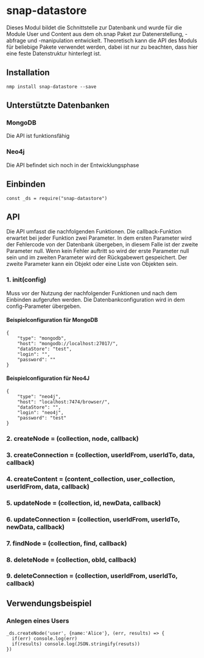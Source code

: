 # snap-datastore

Dieses Modul bildet die Schnittstelle zur Datenbank und wurde für die Module User und Content aus dem oh.snap Paket zur
Datenerstellung, -abfrage und -manipulation entwickelt. Theoretisch kann die API des Moduls für beliebige Pakete verwendet werden,
dabei ist nur zu beachten, dass hier eine feste Datenstruktur hinterlegt ist. 

## Installation
```console
nmp install snap-datastore --save
```

## Unterstützte Datenbanken
### MongoDB
Die API ist funktionsfähig
### Neo4j
Die API befindet sich noch in der Entwicklungsphase

## Einbinden
```
const _ds = require("snap-datastore")
```

## API
Die API umfasst die nachfolgenden Funktionen. Die callback-Funktion erwartet bei jeder Funktion zwei Parameter. In dem ersten Parameter wird der Fehlercode von der Datenbank übergeben, in diesem Falle ist der zweite Parameter null. Wenn kein Fehler auftritt so wird der erste Parameter null sein und im zweiten Parameter wird der Rückgabewert gespeichert. Der zweite Parameter kann ein Objekt oder eine Liste von Objekten sein.  
### 1. init(config)
Muss vor der Nutzung der nachfolgender Funktionen und nach dem Einbinden aufgerufen werden. Die Datenbankconfiguration wird in dem config-Parameter übergeben.
#### Beispielconfiguration für MongoDB
```
{   
    "type": "mongodb",
    "host": "mongodb://localhost:27017/",
    "dataStore": "test",
    "login": "",
    "password": ""
}
```

#### Beispielconfiguration für Neo4J
```
{   
    "type": "neo4j",
    "host": "localhost:7474/browser/",
    "dataStore": "",
    "login": "neo4j",
    "password": "test"
}
```
### 2. createNode = (collection, node, callback)
### 3. createConnection = (collection, userIdFrom, userIdTo, data, callback)
### 4. createContent = (content_collection, user_collection, userIdFrom, data, callback)
### 5. updateNode = (collection, id, newData, callback)
### 6. updateConnection = (collection, userIdFrom, userIdTo, newData, callback)
### 7. findNode = (collection, find, callback)
### 8. deleteNode = (collection, obId, callback)
### 9. deleteConnection = (collection, userIdFrom, userIdTo, callback)

## Verwendungsbeispiel
### Anlegen eines Users
```
_ds.createNode('user', {name:'Alice'}, (err, results) => { 
  if(err) console.log(err) 
  if(results) console.log(JSON.stringify(resuts))
})
```
